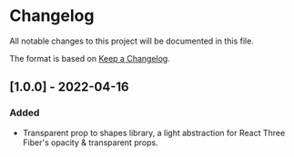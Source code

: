 # Changelog

All notable changes to this project will be documented in this file.

The format is based on [Keep a Changelog](https://keepachangelog.com/en/1.0.0/).

## [1.0.0] - 2022-04-16

### Added

- Transparent prop to shapes library, a light abstraction for React Three Fiber's opacity & transparent props.
